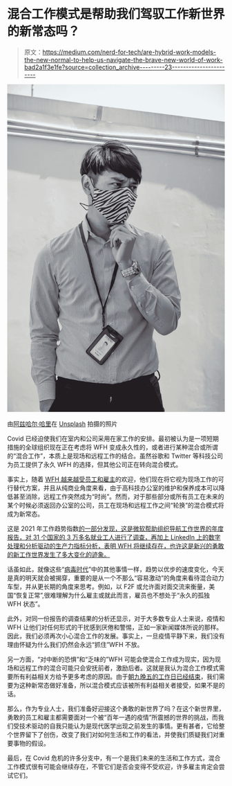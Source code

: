 # 混合工作模式是帮助我们驾驭工作新世界的新常态吗？

> 原文：<https://medium.com/nerd-for-tech/are-hybrid-work-models-the-new-normal-to-help-us-navigate-the-brave-new-world-of-work-bad2a1f3e1fe?source=collection_archive---------23----------------------->

![](img/5ea114b608ff89ae9f677f9fae45a8e2.png)

由[阿兹哈尔·哈里](https://unsplash.com/@azharkhairi_31?utm_source=unsplash&utm_medium=referral&utm_content=creditCopyText)在 [Unsplash](https://unsplash.com/s/photos/new-normal?utm_source=unsplash&utm_medium=referral&utm_content=creditCopyText) 拍摄的照片

Covid 已经迫使我们在室内和公司采用在家工作的安排。最初被认为是一项短期措施的全球组织现在正在考虑将 WFH 变成永久性的，或者进行某种混合或所谓的“混合工作”，本质上是现场和远程工作的结合。虽然谷歌和 Twitter 等科技公司为员工提供了永久 WFH 的选择，但其他公司正在转向混合模式。

事实上，随着 [WFH 越来越受员工和雇主](https://www.businesstoday.in/current/economy-politics/73-employees-want-flexible-remote-work-options-finds-microsoft-study/story/434641.html)的欢迎，他们现在将它视为现场工作的可行替代方案，并且从纯商业角度来看，由于高科技办公室的维护和保养成本可以降低甚至消除，远程工作突然成为“时尚”。然而，对于那些部分或所有员工在未来的某个时候必须返回办公室的公司，员工在现场和远程工作之间“轮换”的混合模式将成为新常态。

这是 2021 年工作趋势指数[的一部分发现，这是微软帮助组织导航工作世界的年度报告，对 31 个国家的 3 万多名就业工人进行了调查，再加上 LinkedIn 上的数字处理和分析驱动的生产力指标分析，表明 WFH 将继续存在，也许这是新兴的勇敢的新工作世界发生了多大变化的迹象。](https://www.microsoft.com/en-us/worklab/work-trend-index/hybrid-work)

话虽如此，就像这些“[病毒时代](/nerd-for-tech/how-the-viral-times-are-forcing-us-to-struggle-for-existence-and-live-for-the-moment-54644ef1688c)”中的其他事情一样，趋势以优步的速度变化，今天是真的明天就会被揭穿，重要的是从一个不那么“容易激动”的角度来看待混合动力车型，并从更长期的角度来思考。例如，以 F2F 或允许面对面交流来衡量，美国“恢复正常”,很难理解为什么雇主或就此而言，雇员也不想处于“永久的孤独 WFH 状态”。

此外，对同一份报告的调查结果的分析还显示，对于大多数专业人士来说，疫情和 WFH 让他们对任何形式的干扰感到厌倦和警惕，正如一家新闻媒体所说的那样。因此，我们必须再次小心混合工作的发展。事实上，一旦疫情平静下来，我们没有理由怀疑为什么我们仍然会永远“抓住”WFH 不放。

另一方面，“对中断的恐惧”和“乏味的”WFH 可能会使混合工作成为现实，因为现场和远程工作的混合可能只会安抚前者，激励后者。这就是我认为混合工作模式需要所有利益相关方给予更多考虑的原因。由于[朝九晚五的工作日已经结束](https://www.managementstudyguide.com/is-9-to-5-workday-over.htm)，我们需要为这种新常态做好准备，所以混合模式应该被所有利益相关者接受，如果不是的话。

那么，作为专业人士，我们准备好迎接这个勇敢的新世界了吗？在这个新世界里，勇敢的员工和雇主都需要面对一个被“百年一遇的疫情”所震撼的世界的挑战，而我们受技术驱动的自我只能认为是现代医学出现之前发生的事情。更有甚者，它给整个世界留下了创伤，改变了我们对如何生活和工作的看法，并使我们质疑我们对重要事物的假设。

最后，在 Covid 危机的许多分支中，有一个是我们未来的生活和工作方式，混合工作模式很有可能会继续存在，不管它们是否会变得不受欢迎，许多雇主肯定会尝试它们。